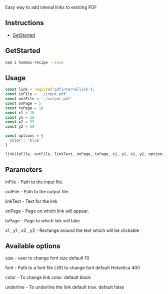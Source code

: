 Easy way to add intenal links to existing PDF


## Instructions

* [GetStarted](#getstarted)

## GetStarted

```bash
npm i hummus-recipe --save
```

## Usage

```javascript
const link = require('pdfinternallink');
const inFile = './input.pdf'
const outFile = './output.pdf'
const onPage = 5
const toPage = 10
const x1 = 10
const y1 = 20
const x2 = 55
const y2 = 50

const options = {
  color : 'blue'
}

link(inFile, outFile, linkText, onPage, toPage, x1, y1, x2, y2, options)


```

## Parameters 
 inFile - Path to the input file.
 
 outFile - Path to the output file.
 
 linkText - Text for the link
 
 onPage - Page on which link will appear.
 
 toPage - Page to which link will take
 
 x1 , y1 , x2 , y2 - Rectange around the text which will be clickable 
  

## Available options
  size - user to change font size default 10
  
  font - Path to a font file (.ttf) to change font default Helvetica 400
  
  color - To change link color. default black
  
  underline - To underline the link default true. default false
  


